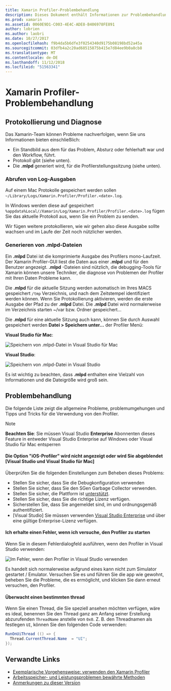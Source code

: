 ```yaml
---
title: Xamarin Profiler-Problembehandlung
description: Dieses Dokument enthält Informationen zur Problembehandlung im Zusammenhang mit der Xamarin Profiler. Probleme im Zusammenhang mit der Protokollierung und Diagnose, die IDE und anderen Themen beschrieben.
ms.prod: xamarin
ms.assetid: 0060E9D1-C003-4E4C-ADE8-B406978FE891
author: lobrien
ms.author: laobri
ms.date: 10/27/2017
ms.openlocfilehash: f9b4da5b6dfe3f0254340d9175b08198bd52a45a
ms.sourcegitcommit: 03dfb4a2c20ad68515875b415e7d84ee9b0a8cb8
ms.translationtype: MT
ms.contentlocale: de-DE
ms.lasthandoff: 11/12/2018
ms.locfileid: "51563341"
---
```

# <a name="xamarin-profiler-troubleshooting"></a>Xamarin Profiler-Problembehandlung

## <a name="logging-and-diagnostics"></a>Protokollierung und Diagnose

Das Xamarin-Team können Probleme nachverfolgen, wenn Sie uns Informationen bieten einschließlich:

- Ein Standbild aus dem für das Problem, Absturz oder fehlerhaft war und den Workflow, führt.
- Protokoll gibt (siehe unten).
- Die **.mlpd** generiert wird, für die Profilerstellungssitzung (siehe unten).

### <a name="getting-log-outputs"></a>Abrufen von Log-Ausgaben

Auf einem Mac Protokolle gespeichert werden sollen `~/Library/Logs/Xamarin.Profiler/Profiler.<date>.log`.

In Windows werden diese auf gespeichert `%appdata%Local//Xamarin/Log/Xamarin.Profiler/Profiler.<date>.log` fügen Sie das aktuelle Protokoll aus, wenn Sie ein Problem zu senden.

Wir fügen weitere protokollieren, wie wir gehen also diese Ausgabe sollte wachsen und im Laufe der Zeit noch nützlicher werden.

<a name="gen_mlpd" />

### <a name="generating-mlpd-files"></a>Generieren von .mlpd-Dateien

Ein **.mlpd** Datei ist die komprimierte Ausgabe des Profilers mono-Laufzeit. Der Xamarin Profiler-GUI liest die Daten aus einer **.mlpd** und für den Benutzer angezeigt. **.mlpd** -Dateien sind nützlich, die debugging-Tools für Xamarin können unsere Techniker, die diagnose von Problemen der Profiler mit Ihren Daten Probleme kann.

Die **.mlpd** für die aktuelle Sitzung werden automatisch im Ihres MACS gespeichert `/tmp` Verzeichnis, und nach dem Zeitstempel identifiziert werden können. Wenn Sie Protokollierung aktivieren, werden die erste Ausgabe der Pfad zu der **.mlpd** Datei. Die **.mlpd** Datei wird normalerweise im Verzeichnis starten ~/var bzw. Ordner gespeichert...

Die **.mlpd** für eine aktuelle Sitzung auch kann, können Sie durch Auswahl gespeichert werden **Datei > Speichern unter...** der Profiler Menü:

**Visual Studio für Mac**:

![](troubleshooting-images/image17.png "Speichern von .mlpd-Datei in Visual Studio für Mac")

**Visual Studio**:

![](troubleshooting-images/image17-vs.png "Speichern von .mlpd-Datei in Visual Studio")

Es ist wichtig zu beachten, dass **.mlpd** enthalten eine Vielzahl von Informationen und die Dateigröße wird groß sein.

## <a name="troubleshooting"></a>Problembehandlung

Die folgende Liste zeigt die allgemeine Probleme, problemumgehungen und Tipps und Tricks für die Verwendung von den Profiler.

> [!NOTE]
> **Beachten Sie**: Sie müssen Visual Studio **Enterprise** Abonnenten dieses Feature in entweder Visual Studio Enterprise auf Windows oder Visual Studio für Mac entsperren

#### <a name="i-cant-see-the-ios-profiler-option-or-it-is-greyed-out-visual-studio-and-visual-studio-for-mac"></a>Die Option "iOS-Profiler" wird nicht angezeigt oder wird Sie abgeblendet [Visual Studio und Visual Studio für Mac]

Überprüfen Sie die folgenden Einstellungen zum Beheben dieses Problems:

- Stellen Sie sicher, dass Sie die Debugkonfiguration verwenden
- Stellen Sie sicher, dass Sie den SGen Garbage Collector verwenden.
- Stellen Sie sicher, die Plattform ist [unterstützt](~/tools/profiler/index.md#Profiler_Support).
- Stellen Sie sicher, dass Sie die richtige Lizenz verfügen.
- Sicherstellen Sie, dass Sie angemeldet sind, im und ordnungsgemäß authentifiziert.
- [Visual Studio] Sie müssen verwenden [Visual Studio Enterprise](https://visualstudio.microsoft.com/vs/enterprise/) und über eine gültige Enterprise-Lizenz verfügen.

#### <a name="i-get-an-error-when-i-try-to-launch-the-profiler"></a>Ich erhalte einen Fehler, wenn ich versuche, den Profiler zu starten

Wenn Sie in diesem Fehlerdialogfeld ausführen, wenn den Profiler in Visual Studio verwenden:

![](troubleshooting-images/error.png "Im Fehler, wenn den Profiler in Visual Studio verwenden")

Es handelt sich normalerweise aufgrund eines kann nicht zum Simulator gestartet / Emulator. Versuchen Sie es und führen Sie die app wie gewohnt, beheben Sie die Probleme, die es ermöglicht, und klicken Sie dann erneut versuchen, den Profiler.

#### <a name="to-watch-a-specific-thread"></a>Überwacht einen bestimmten thread

Wenn Sie einen Thread, die Sie speziell ansehen möchten verfügen, wäre es ideal, benennen Sie den Thread ganz am Anfang seiner Erstellung abzurufenden `ThreadName` anstelle von `0x0`. Z. B. den Threadnamen als festlegen `UI`, können Sie den folgenden Code verwenden:

```csharp
RunOnUiThread (() => {
  Thread.CurrentThread.Name  = "UI";
});
```

## <a name="related-links"></a>Verwandte Links

- [Exemplarische Vorgehensweise: verwenden den Xamarin Profiler](~/tools/profiler/index.md)
- [Arbeitsspeicher- und Leistungsproblemen bewährte Methoden](~/cross-platform/deploy-test/memory-perf-best-practices.md)
- [Anmerkungen zu dieser Version](https://developer.xamarin.com/releases/profiler/preview/)
